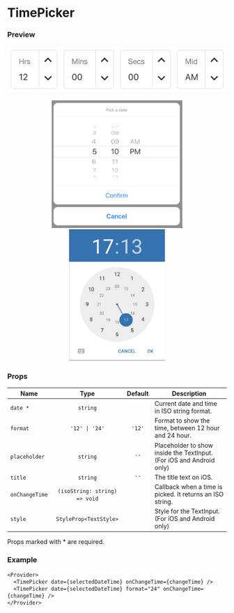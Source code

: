 # TimePicker

### Preview

<p align="center">
  <img src="../assets/timepicker_web_preview.png">
</p>
<p align="center">
  <img src="../assets/timepicker_ios_preview.png" width="300">
  <img src="../assets/timepicker_android_preview.png" width="220">
</p>

### Props

| Name           |             Type              | Default | Description                                                          |
| -------------- | :---------------------------: | :-----: | -------------------------------------------------------------------- |
| `date *`       |           `string`            |         | Current date and time in ISO string format.                          |
| `format`       |        `'12' \| '24'`         | `'12'`  | Format to show the time, between 12 hour and 24 hour.                |
| `placeholder`  |           `string`            |  `''`   | Placeholder to show inside the TextInput. (For iOS and Android only) |
| `title`        |           `string`            |  `''`   | The title text on iOS.                                               |
| `onChangeTime` | `(isoString: string) => void` |         | Callback when a time is picked. It returns an ISO string.            |
| `style`        |    `StyleProp<TextStyle>`     |         | Style for the TextInput. (For iOS and Android only)                  |

Props marked with \* are required.

### Example

```tsx
<Provider>
  <TimePicker date={selectedDateTime} onChangeTime={changeTime} />
  <TimePicker date={selectedDateTime} format="24" onChangeTime={changeTime} />
</Provider>
```
